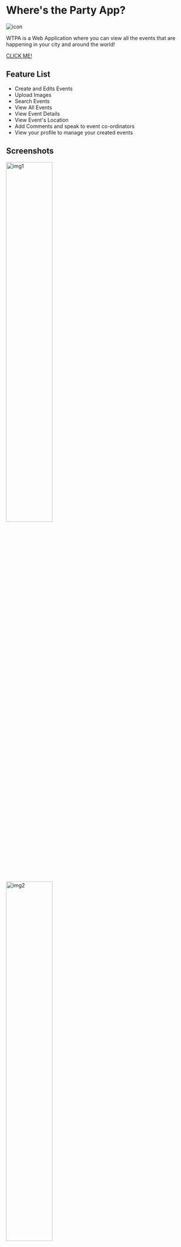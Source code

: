 # Where's the Party App?

![icon](https://i.imgur.com/8iUzrPc.png)

WTPA is a Web Application where you can view all the events that are happening in your city and around the world! 

[CLICK ME!](https://wheresthepartyapp.herokuapp.com/)

## Feature List

- Create and Edits Events
- Upload Images
- Search Events
- View All Events
- View Event Details
- View Event's Location
- Add Comments and speak to event co-ordinators
- View your profile to manage your created events


## Screenshots

<img src="https://i.imgur.com/AXVHvhD.png" alt="img1" width="50%"/>
<img src="https://i.imgur.com/eevQPFb.png" alt="img2" width="50%"/>
<img src="https://i.imgur.com/1eDHjSG.png" alt="img3" width="50%"/>

## Tech
- Html
- CSS
- Materialize CSS
- Django
- Amazon S3
- Google Maps API
- Javascript
- Python
- Postgresql
- Heroku

## Getting Started
- Make an account and broswe the site!
- https://wheresthepartyapp.herokuapp.com/

### Planning
- [Trello Board](https://trello.com/b/vHUmJ3kK/wheres-the-party-app)

### Meet the Team
- [Chris @countchrisdo](https://github.com/countchrisdo)
- [Andy @sunsetdee](https://github.com/sunsetdee)
- [Jeremy @jhotz2112](https://github.com/jhotz2112)

### What's next for WTPA?
- ~~Google Maps Api~~
- ~~Search Bar~~
- ~~User Authentication~~
- ~~User Profile~~
- Search by Region
- Users can check in/out
- Users can edit their profile
- Users can click stars to rate events
- Sorting by by different criteria


